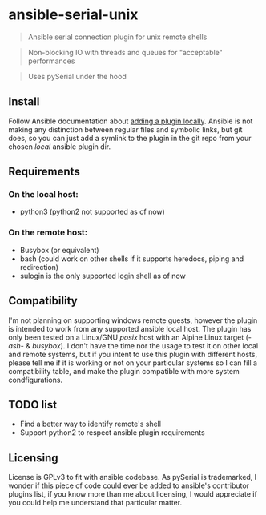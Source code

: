 # ansible-serial-unix

> Ansible serial connection plugin for unix remote shells

> Non-blocking IO with threads and queues for "acceptable" performances

> Uses pySerial under the hood

## Install
Follow Ansible documentation about [adding a plugin locally](https://docs.ansible.com/ansible/latest/dev_guide/developing_locally.html#adding-a-plugin-locally).
Ansible is not making any distinction between regular files and symbolic links, but git does, so you can just add a symlink to the plugin in the git repo from your chosen *local* ansible plugin dir.

## Requirements
### On the local host:
- python3 (python2 not supported as of now)

### On the remote host:
- Busybox (or equivalent)
- bash (could work on other shells if it supports heredocs, piping and redirection)
- sulogin is the only supported login shell as of now

## Compatibility
I'm not planning on supporting windows remote guests, however the plugin is intended to work from any supported ansible local host.
The plugin has only been tested on a Linux/GNU *posix* host with an Alpine Linux target (*-ash-* & *busybox*). I don't have the time nor the usage to test it on other local and remote systems, but if you intent to use this plugin with different hosts, please tell me if it is working or not on your particular systems so I can fill a compatibility table, and make the plugin compatible with more system condfigurations.

## TODO list
- Find a better way to identify remote's shell
- Support python2 to respect ansible plugin requirements

## Licensing
License is GPLv3 to fit with ansible codebase.
As pySerial is trademarked, I wonder if this piece of code could ever be added to ansible's contributor plugins list, if you know more than me about licensing, I would appreciate if you could help me understand that particular matter.
